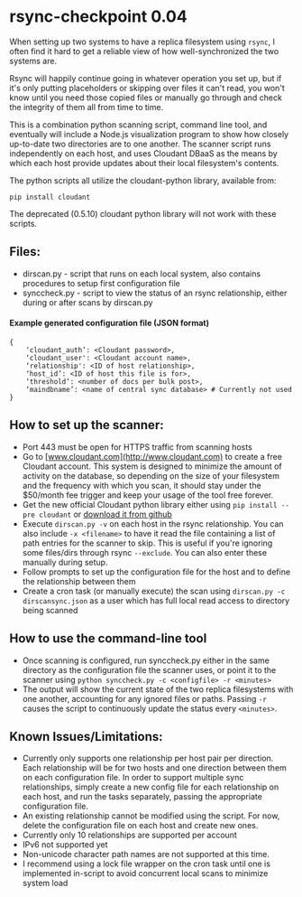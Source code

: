# rsync-checkpoint 0.04
When setting up two systems to have a replica filesystem using `rsync`, I often find it hard to get a reliable view of how well-synchronized the two systems are.  

Rsync will happily continue going in whatever operation you set up, but if it's only putting placeholders or skipping over files it can't read, you won't know until you need those copied files or manually go through and check the integrity of them all from time to time.

This is a combination python scanning script, command line tool, and eventually will include a Node.js visualization program to show how closely up-to-date two directories are to one another.  The scanner script runs independently on each host, and uses Cloudant DBaaS  as the means by which each host provide updates about their local filesystem's contents.

The python scripts all utilize the cloudant-python library, available from:

	pip install cloudant
	
The deprecated (0.5.10) cloudant python library will not work with these scripts.

## Files:
* dirscan.py - script that runs on each local system, also contains procedures to setup first configuration file
* synccheck.py - script to view the status of an rsync relationship, either during or after scans by dirscan.py


#### Example generated configuration file (JSON format)

	{
		‘cloudant_auth’: <Cloudant password>,
		‘cloudant_user': <Cloudant account name>,
		‘relationship': <ID of host relationship>,
		‘host_id’: <ID of host this file is for>,
		‘threshold’: <number of docs per bulk post>,
		‘maindbname’: <name of central sync database> # Currently not used
	}

## How to set up the scanner:
* Port 443 must be open for HTTPS traffic from scanning hosts
* Go to [www.cloudant.com](http://www.cloudant.com) to create a free Cloudant account.  This system is designed to minimize the amount of activity on the database, so depending on the size of your filesystem and the frequency with which you scan, it should stay under the $50/month fee trigger and keep your usage of the tool free forever.
* Get the new official Cloudant python library either using `pip install --pre cloudant` or [download it from github](https://github.com/cloudant/python-cloudant)
* Execute `dirscan.py -v` on each host in the rsync relationship. You can also include `-x <filename>` to have it read the file containing a list of path entries for the scanner to skip. This is useful if you're ignoring some files/dirs through rsync `--exclude`.  You can also enter these manually during setup.
* Follow prompts to set up the configuration file for the host and to define the relationship between them
* Create a cron task (or manually execute) the scan using `dirscan.py -c dirscansync.json` as a user which has full local read access to directory being scanned

## How to use the command-line tool
* Once scanning is configured, run synccheck.py either in the same directory as the configuration file the scanner uses, or point it to the scanner using `python synccheck.py -c <configfile> -r <minutes>`
* The output will show the current state of the two replica filesystems with one another, accounting for any ignored files or paths. Passing `-r` causes the script to continuously update the status every `<minutes>`.
    
## Known Issues/Limitations:
* Currently only supports one relationship per host pair per direction. Each relationship will be for two hosts and one direction between them on each configuration file.  In order to support multiple sync relationships, simply create a new config file for each relationship on each host, and run the tasks separately, passing the appropriate configuration file.
* An existing relationship cannot be modified using the script. For now, delete the configuration file on each host and create new ones.
* Currently only 10 relationships are supported per account
* IPv6 not supported yet
* Non-unicode character path names are not supported at this time.
* I recommend using a lock file wrapper on the cron task until one is implemented in-script to avoid concurrent local scans to minimize system load
